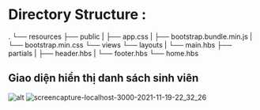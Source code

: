 
# Directory Structure :
.
└── resources
    ├── public
    |      ├── app.css 
    |      ├── bootstrap.bundle.min.js
    |      └── bootstrap.min.css
    └── views
         └── layouts
         |      └── main.hbs
         ├── partials
         |      ├── header.hbs
         |      └── footer.hbs
         └── home.hbs

## Giao diện hiển thị danh sách sinh viên

![alt](https://drive.google.com/file/d/1umUOm7m9ULOxLrx-yX1f2bTXlanRCJcr/view?usp=sharing)
![screencapture-localhost-3000-2021-11-19-22_32_26](https://user-images.githubusercontent.com/73302743/142655687-fc6c82d4-fe9b-4192-9501-f6fa93de42f4.png)
